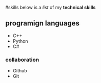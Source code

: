 #skills
below is a _list_ of my **technical skills**

## programign languages
- C++
- Python
- C#

### collaboration
- Github
- Git
